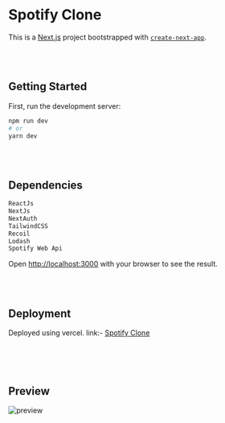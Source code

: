 # Spotify Clone

This is a [Next.js](https://nextjs.org/) project bootstrapped with [`create-next-app`](https://github.com/vercel/next.js/tree/canary/packages/create-next-app).

<Br /><Br />

## Getting Started

First, run the development server:

```bash
npm run dev
# or
yarn dev
```

<Br /><Br />

## Dependencies

```bash
ReactJs
NextJs
NextAuth
TailwindCSS
Recoil
Lodash
Spotify Web Api
```

Open [http://localhost:3000](http://localhost:3000) with your browser to see the result.

<Br /><Br />

## Deployment

Deployed using vercel.
link:- [Spotify Clone](https://spotify-clone-destructor007.vercel.app/)

<Br/> <Br/><Br/>

## Preview

<img src="./public/Spotify-Preview.png" alt="preview"/> 

